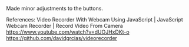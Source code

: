 Made minor adjustments to the buttons.

References:
Video Recorder With Webcam Using JavaScript | JavaScript Webcam Recorder | Record Video From Camera
https://www.youtube.com/watch?v=dUOJHxDKt-o
https://github.com/davidgrcias/videorecorder
